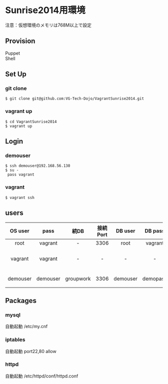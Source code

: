 Sunrise2014用環境
===================================

注意：仮想環境のメモリは768M以上で設定

## Provision 
Puppet  
Shell

## Set Up
### git clone
```
$ git clone git@github.com:VG-Tech-Dojo/VagrantSunrise2014.git
```
### vagrant up
```
$ cd VagrantSunrise2014 
$ vagrant up  
```
## Login
### demouser
```
$ ssh demouser@192.168.56.130
$ su -
 pass vagrant
```
### vagrant
```
$ vagrant ssh
```
## users

| OS user | pass | 続DB | 接続Port |  DB user |  DB pass | 用途 |
|:-----------:|:------------:|:------------:|:------------:|:------------:|:------------:|:------------:|
| root | vagrant | - | 3306 |  root | vagrant | root |
| vagrant | vagrant | - | - | - | - | vagrant用ユーザ |
| demouser | demouser | groupwork | 3306 | demouser | demopass | 検証用ユーザ |

## Packages   
### mysql
自動起動
/etc/my.cnf  
### iptables
自動起動
port22,80 allow
### httpd
自動起動
/etc/httpd/conf/httpd.conf

